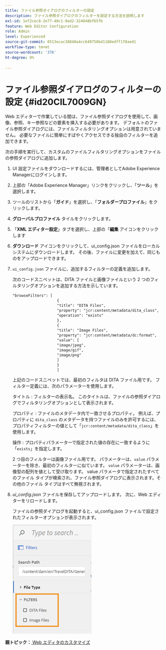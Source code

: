 ```yaml
---
title: ファイル参照ダイアログのフィルターの設定
description: ファイル参照ダイアログのフィルターを設定する方法を説明します
exl-id: 1ef2cec8-2e77-40c1-9ed2-324048bf65fb
feature: Web Editor Configuration
role: Admin
level: Experienced
source-git-commit: 0513ecac38840a4cc649758bd1180edff1f8aed1
workflow-type: tm+mt
source-wordcount: '376'
ht-degree: 0%

---
```


# ファイル参照ダイアログのフィルターの設定 {#id20CIL7009GN}

Web エディターで作業している間は、ファイル参照ダイアログを使用して、画像、参照、キー参照などの要素を挿入する必要があります。 デフォルトのファイル参照ダイアログには、ファイルフィルタリングオプションは用意されていません。 必要なファイルに簡単にすばやくアクセスできる独自のフィルターを追加できます。

次の手順を実行して、カスタムのファイルフィルタリングオプションをファイルの参照ダイアログに追加します。

1. UI 設定ファイルをダウンロードするには、管理者としてAdobe Experience Managerにログインします。

1. 上部の「Adobe Experience Manager」リンクをクリックし、「**ツール**」を選択します。
1. ツールのリストから「**ガイド**」を選択し、「**フォルダープロファイル**」をクリックします。
1. **グローバルプロファイル** タイルをクリックします。
1. 「**XML エディター設定**」タブを選択し、上部の「**編集** アイコンをクリックします
1. **ダウンロード** アイコンをクリックして、ui\_config.json ファイルをローカルシステムにダウンロードします。 その後、ファイルに変更を加えて、同じものをアップロードできます。
1. `ui_config.json` ファイルに、追加するフィルターの定義を追加します。

   次のコードスニペットは、DITA ファイルと画像ファイルという 2 つのフィルタリングオプションを追加する方法を示しています。

   ```
   "browseFilters": [
                       {
                       "title": "DITA Files",
                       "property": "jcr:content/metadata/dita_class",
                       "operation": "exists"
                       },
                       {
                       "title": "Image Files",
                       "property": "jcr:content/metadata/dc:format",
                       "value": [
                       "image/jpeg",
                       "image/gif",
                       "image/png"
                       ]
                       }
                       ]
   ```

   上記のコードスニペットでは、最初のフィルタは DITA ファイル用です。 フィルター定義には、次のパラメーターを使用します。

   タイトル
:   フィルターの表示名。 このタイトルは、ファイルの参照ダイアログでフィルタリングオプションとして表示されます。

   プロパティ
:   ファイルのメタデータ内で一致させるプロパティ。 例えば、プロパティに `dita_class` のメタデータを持つファイルのみを許可するには、プロパティフィルターの値として「`jcr:content/metadata/dita_class`」を使用します。

   操作
:   プロパティパラメーターで指定された値の存在に一致するように「`exists`」を指定します。

   2 つ目のフィルターは画像ファイル用です。 パラメーターは、`value` パラメーターを除き、最初のフィルターに似ています。 `value` パラメーターは、画像型の配列を値として受け取ります。 value パラメータで指定されたすべてのファイル タイプが検索され、ファイル参照ダイアログに表示されます。その他のファイル タイプはすべて無視されます。

1. *ui\_config.json* ファイルを保存してアップロードします。 次に、Web エディターをリロードします。

   ファイルの参照ダイアログを起動すると、ui\_config.json ファイルで設定されたフィルターオプションが表示されます。

   ![](assets/file-browse-custom-filters.png)


**親トピック：**[ Web エディタのカスタマイズ ](conf-web-editor.md)
